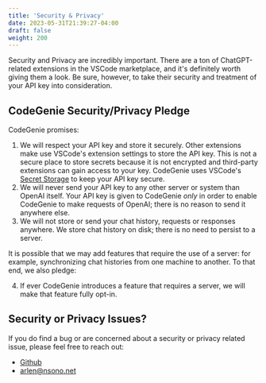 ```yaml
---
title: 'Security & Privacy'
date: 2023-05-31T21:39:27-04:00
draft: false
weight: 200
---
```


Security and Privacy are incredibly important. There are a ton of ChatGPT-related extensions in the VSCode marketplace, and it's definitely worth giving them a look. Be sure, however, to take their security and treatment of your API key into consideration.

## CodeGenie Security/Privacy Pledge

CodeGenie promises:

1. We will respect your API key and store it securely. Other extensions make use VSCode's extension settings to store the API key. This is not a secure place to store secrets because it is not encrypted and third-party extensions can gain access to your key. CodeGenie uses VSCode's [Secret Storage](https://code.visualstudio.com/api/references/vscode-api#SecretStorage) to keep your API key secure.
2. We will never send your API key to any other server or system than OpenAI itself. Your API key is given to CodeGenie _only_ in order to enable CodeGenie to make requests of OpenAI; there is no reason to send it anywhere else.
3. We will not store or send your chat history, requests or responses anywhere. We store chat history on disk; there is no need to persist to a server.

It is possible that we may add features that require the use of a server: for example, synchronizing chat histories from one machine to another. To that end, we also pledge:

4. If ever CodeGenie introduces a feature that requires a server, we will make that feature fully opt-in.

## Security or Privacy Issues?

If you do find a bug or are concerned about a security or privacy related issue, please feel free to reach out:
- [Github](https://github.com/astalwick/codegenie-docs/issues)
- arlen@nsono.net

